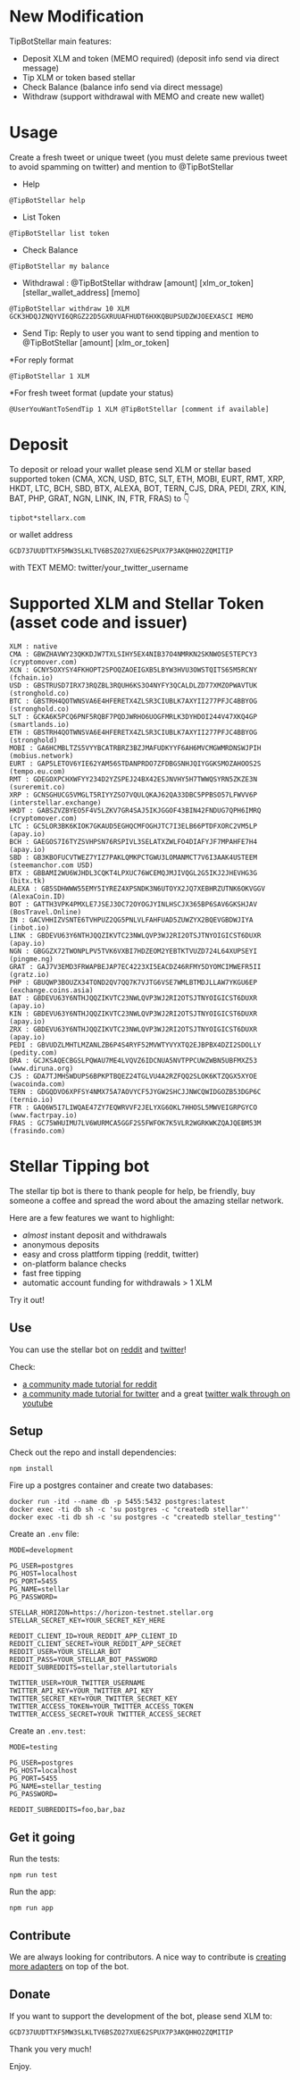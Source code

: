 # New Modification

TipBotStellar main features: 
* Deposit XLM and token (MEMO required) (deposit info send via direct message)
* Tip XLM or token based stellar
* Check Balance (balance info send via direct message)
* Withdraw (support withdrawal with MEMO and create new wallet)

# Usage
Create a fresh tweet or unique tweet (you must delete same previous tweet to avoid spamming on twitter) and mention to @TipBotStellar

* Help 
```
@TipBotStellar help
```
* List Token
```
@TipBotStellar list token
```
* Check Balance
```
@TipBotStellar my balance
```
* Withdrawal : @TipBotStellar withdraw [amount] [xlm_or_token] [stellar_wallet_address] [memo]
```
@TipBotStellar withdraw 10 XLM GCK3HDQJZNQYVI6QRGZ22D5GXRUUAFHUDT6HXKQBUPSUDZWJOEEXASCI MEMO
```
* Send Tip: Reply to user you want to send tipping and mention to @TipBotStellar [amount] [xlm_or_token]

*For reply format
```
@TipBotStellar 1 XLM
```

*For fresh tweet format (update your status)
```
@UserYouWantToSendTip 1 XLM @TipBotStellar [comment if available]
```


# Deposit
To deposit or reload your wallet please send XLM or stellar based supported token (CMA, XCN, USD, BTC, SLT, ETH, MOBI, EURT, RMT, XRP, HKDT, LTC, BCH, SBD, BTX, ALEXA, BOT, TERN, CJS, DRA, PEDI, ZRX, KIN, BAT, PHP, GRAT, NGN, LINK, IN, FTR, FRAS) to 👇

```
tipbot*stellarx.com 
```

or wallet address

```
GCD737UUDTTXF5MW3SLKLTV6BSZO27XUE62SPUX7P3AKQHHO2ZQMITIP
```

with TEXT MEMO: twitter/your_twitter_username

# Supported XLM and Stellar Token (asset code and issuer)
```
XLM : native
CMA : GBWZHAVWY23QKKDJW7TXLSIHY5EX4NIB37O4NMRKN2SKNWOSE5TEPCY3 (cryptomover.com)
XCN : GCNY5OXYSY4FKHOPT2SPOQZAOEIGXB5LBYW3HVU3OWSTQITS65M5RCNY (fchain.io)
USD : GBSTRUSD7IRX73RQZBL3RQUH6KS3O4NYFY3QCALDLZD77XMZOPWAVTUK (stronghold.co)
BTC : GBSTRH4QOTWNSVA6E4HFERETX4ZLSR3CIUBLK7AXYII277PFJC4BBYOG (stronghold.co)
SLT : GCKA6K5PCQ6PNF5RQBF7PQDJWRHO6UOGFMRLK3DYHDOI244V47XKQ4GP (smartlands.io)
ETH : GBSTRH4QOTWNSVA6E4HFERETX4ZLSR3CIUBLK7AXYII277PFJC4BBYOG (stronghold)
MOBI : GA6HCMBLTZS5VYYBCATRBRZ3BZJMAFUDKYYF6AH6MVCMGWMRDNSWJPIH (mobius.network)
EURT : GAP5LETOV6YIE62YAM56STDANPRDO7ZFDBGSNHJQIYGGKSMOZAHOOS2S (tempo.eu.com)
RMT : GDEGOXPCHXWFYY234D2YZSPEJ24BX42ESJNVHY5H7TWWQSYRN5ZKZE3N (sureremit.co)
XRP : GCNSGHUCG5VMGLT5RIYYZSO7VQULQKAJ62QA33DBC5PPBSO57LFWVV6P (interstellar.exchange)
HKDT : GABSZVZBYEO5F4V5LZKV7GR4SAJ5IKJGGOF43BIN42FNDUG7QPH6IMRQ (cryptomover.com)
LTC : GC5LOR3BK6KIOK7GKAUD5EGHQCMFOGHJTC7I3ELB66PTDFXORC2VM5LP (apay.io)
BCH : GAEGOS7I6TYZSVHPSN76RSPIVL3SELATXZWLFO4DIAFYJF7MPAHFE7H4 (apay.io)
SBD : GB3KBOFUCVTWEZ7YIZ7PAKLQMKPCTGWU3LOMANMCT7V6I3AAK4USTEEM (steemanchor.com USD)
BTX : GBBAMI2WU6WJHDL3CQKT4LPXUC76WCEMQJMJIVQGL2G5IKJ2JHEVHG3G (bitx.tk)
ALEXA : GB5SDHWWW55EMY5IYREZ4XPSNDK3N6UTOYX2JQ7XEBHRZUTNK6OKVGGV (AlexaCoin.ID)
BOT : GATTH3VPK4PMXLE7JSEJ3OC72OYOGJYINLHSCJX365BP6SAV6GKSHJAV (BosTravel.Online)
IN : GACVHHIZVSNTE6TVHPUZ2QG5PNLVLFAHFUAD5ZUWZYX2BQEVGBDWJIYA (inbot.io)
LINK : GBDEVU63Y6NTHJQQZIKVTC23NWLQVP3WJ2RI2OTSJTNYOIGICST6DUXR (apay.io)
NGN : GBGGZX72TWONPLPV5TVK6VXBI7HDZEOM2YEBTKTVUZD724L64XUPSEYI (pingme.ng)
GRAT : GAJ7V3EMD3FRWAPBEJAP7EC4223XI5EACDZ46RFMY5DYOMCIMWEFR5II (gratz.io)
PHP : GBUQWP3BOUZX34TOND2QV7QQ7K7VJTG6VSE7WMLBTMDJLLAW7YKGU6EP (exchange.coins.asia)
BAT : GBDEVU63Y6NTHJQQZIKVTC23NWLQVP3WJ2RI2OTSJTNYOIGICST6DUXR (apay.io)
KIN : GBDEVU63Y6NTHJQQZIKVTC23NWLQVP3WJ2RI2OTSJTNYOIGICST6DUXR (apay.io)
ZRX : GBDEVU63Y6NTHJQQZIKVTC23NWLQVP3WJ2RI2OTSJTNYOIGICST6DUXR (apay.io)
PEDI : GBVUDZLMHTLMZANLZB6P4S4RYF52MVWTYVYXTQ2EJBPBX4DZI2SDOLLY (pedity.com)
DRA : GCJKSAQECBGSLPQWAU7ME4LVQVZ6IDCNUA5NVTPPCUWZWBN5UBFMXZ53 (www.diruna.org)
CJS : GDA7TJMHSWDUPS6BPKPTBQEZ24TGLVU4A2RZFQQ2SLOK6KTZQGX5XYOE (wacoinda.com)
TERN : GDGQDVO6XPFSY4NMX75A7AOVYCF5JYGW2SHCJJNWCQWIDGOZB53DGP6C (ternio.io)
FTR : GAQ6W5I7LIWQAE47ZY7EQWRVVF2JELYXG6OKL7HHOSL5MWVEIGRPGYCO (www.factrpay.io)
FRAS : GC75WHUIMU7LV6WURMCA5GGF2S5FWFOK7K5VLR2WGRKWKZQAJQEBM53M (frasindo.com)
```


# Stellar Tipping bot

The stellar tip bot is there to thank people for help, be friendly, buy someone a coffee and spread the word about the amazing stellar network.

Here are a few features we want to highlight:

- *almost* instant deposit and withdrawals
- anonymous deposits
- easy and cross plattform tipping (reddit, twitter)
- on-platform balance checks
- fast free tipping
- automatic account funding for withdrawals > 1 XLM

Try it out!

## Use

You can use the stellar bot on [reddit](https://www.lumenauts.com/tutorials/how-to-tip-with-the-stellar-subreddit-tipping-bot) and [twitter](https://twitter.com/xlm_bot)!

Check:

- [a community made tutorial for reddit](https://www.lumenauts.com/tutorials/how-to-tip-with-the-stellar-subreddit-tipping-bot)
- [a community made tutorial for twitter](https://www.lumenauts.com/tutorials/how-to-tip-with-the-lumen-twitter-tipping-bot) and a great [twitter walk through on youtube](https://www.youtube.com/watch?v=MXZF0RY8D20&feature=youtu.be)

## Setup

Check out the repo and install dependencies:

```
npm install
```

Fire up a postgres container and create two databases:

```
docker run -itd --name db -p 5455:5432 postgres:latest
docker exec -ti db sh -c 'su postgres -c "createdb stellar"'
docker exec -ti db sh -c 'su postgres -c "createdb stellar_testing"'
```

Create an `.env` file:

```
MODE=development

PG_USER=postgres
PG_HOST=localhost
PG_PORT=5455
PG_NAME=stellar
PG_PASSWORD=

STELLAR_HORIZON=https://horizon-testnet.stellar.org
STELLAR_SECRET_KEY=YOUR_SECRET_KEY_HERE

REDDIT_CLIENT_ID=YOUR_REDDIT_APP_CLIENT_ID
REDDIT_CLIENT_SECRET=YOUR_REDDIT_APP_SECRET
REDDIT_USER=YOUR_STELLAR_BOT
REDDIT_PASS=YOUR_STELLAR_BOT_PASSWORD
REDDIT_SUBREDDITS=stellar,stellartutorials

TWITTER_USER=YOUR_TWITTER_USERNAME
TWITTER_API_KEY=YOUR_TWITTER_API_KEY
TWITTER_SECRET_KEY=YOUR_TWITTER_SECRET_KEY
TWITTER_ACCESS_TOKEN=YOUR_TWITTER_ACCESS_TOKEN
TWITTER_ACCESS_SECRET=YOUR TWITTER_ACCESS_SECRET

```

Create an `.env.test`:

```
MODE=testing

PG_USER=postgres
PG_HOST=localhost
PG_PORT=5455
PG_NAME=stellar_testing
PG_PASSWORD=

REDDIT_SUBREDDITS=foo,bar,baz
```

## Get it going

Run the tests:

```
npm run test
```

Run the app:

```
npm run app
```

## Contribute

We are always looking for contributors. A nice way to contribute is [creating more adapters](https://github.com/shredding/stellar-bot/wiki/How-To:-Create-an-adapter) on top of the bot.

## Donate

If you want to support the development of the bot, please send XLM to:

`GCD737UUDTTXF5MW3SLKLTV6BSZO27XUE62SPUX7P3AKQHHO2ZQMITIP`

Thank you very much!

Enjoy.
